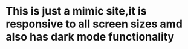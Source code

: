 # This is just a mimic site,it is responsive to all screen sizes amd also has dark mode functionality
